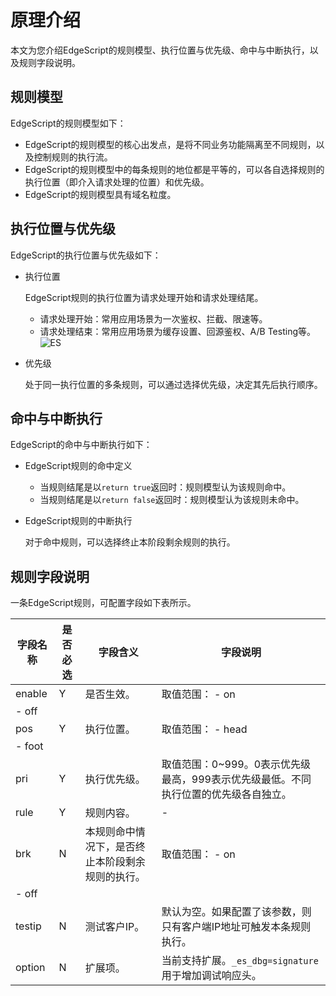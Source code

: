 # 原理介绍

本文为您介绍EdgeScript的规则模型、执行位置与优先级、命中与中断执行，以及规则字段说明。

## 规则模型

EdgeScript的规则模型如下：

-   EdgeScript的规则模型的核心出发点，是将不同业务功能隔离至不同规则，以及控制规则的执行流。
-   EdgeScript的规则模型中的每条规则的地位都是平等的，可以各自选择规则的执行位置（即介入请求处理的位置）和优先级。
-   EdgeScript的规则模型具有域名粒度。

## 执行位置与优先级

EdgeScript的执行位置与优先级如下：

-   执行位置

    EdgeScript规则的执行位置为请求处理开始和请求处理结尾。

    -   请求处理开始：常用应用场景为一次鉴权、拦截、限速等。
    -   请求处理结束：常用应用场景为缓存设置、回源鉴权、A/B Testing等。
    ![ES](https://static-aliyun-doc.oss-accelerate.aliyuncs.com/assets/img/7064139651/p62071.png)

-   优先级

    处于同一执行位置的多条规则，可以通过选择优先级，决定其先后执行顺序。


## 命中与中断执行

EdgeScript的命中与中断执行如下：

-   EdgeScript规则的命中定义
    -   当规则结尾是以`return true`返回时：规则模型认为该规则命中。
    -   当规则结尾是以`return false`返回时：规则模型认为该规则未命中。
-   EdgeScript规则的中断执行

    对于命中规则，可以选择终止本阶段剩余规则的执行。


## 规则字段说明

一条EdgeScript规则，可配置字段如下表所示。

|字段名称|是否必选|字段含义|字段说明|
|----|----|----|----|
|enable|Y|是否生效。|取值范围： -   on
-   off |
|pos|Y|执行位置。|取值范围： -   head
-   foot |
|pri|Y|执行优先级。|取值范围：0~999。0表示优先级最高，999表示优先级最低。不同执行位置的优先级各自独立。|
|rule|Y|规则内容。|-|
|brk|N|本规则命中情况下，是否终止本阶段剩余规则的执行。|取值范围： -   on
-   off |
|testip|N|测试客户IP。|默认为空。如果配置了该参数，则只有客户端IP地址可触发本条规则执行。|
|option|N|扩展项。|当前支持扩展。`_es_dbg=signature`用于增加调试响应头。|

